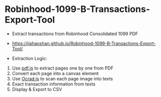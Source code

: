 # Robinhood-1099-B-Transactions-Export-Tool

* Extract transactions from Robinhood Consolidated 1099 PDF

* https://jiahaoshan.github.io/Robinhood-1099-B-Transactions-Export-Tool/

* Extraction Logic:
1. Use <a href="https://mozilla.github.io/pdf.js/">pdf.js</a> to extract pages one by one from PDF
2. Convert each page into a canvas element
3. Use <a href="http://antimatter15.com/ocrad.js/demo.html">Ocrad.js</a> to scan each page image into texts
4. Exact transaction information from texts
5. Display & Export to CSV

